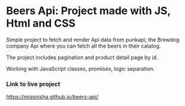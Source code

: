 # Beers Api: Project made with JS, Html and CSS
Simple project to fetch and render Api data from punkapi, the Brewdog company Api where you can fetch all the beers in their catalog.

The project includes pagination and product detail page by id.

Working with JavaScript classes, promises, logic separation.

### Link to live project
https://missnisha.github.io/beers-api/
